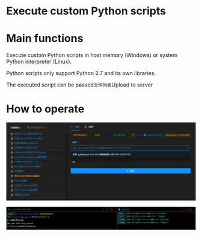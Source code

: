 # Execute custom Python scripts

# Main functions

Execute custom Python scripts in host memory (Windows) or system Python interpreter (Linux).

Python scripts only support Python 2.7 and its own libraries.

The executed script can be passed`文件列表`Upload to server

# How to operate

![1623390181661-f405a5cf-a976-404a-a211-d63bc3dad65e.webp](./img/ELvXc5sK3QrTfAEt/1623390181661-f405a5cf-a976-404a-a211-d63bc3dad65e-704802.webp)

![1623390196939-8a48b81c-b8a4-4565-bff8-385d3f9f3351.webp](./img/ELvXc5sK3QrTfAEt/1623390196939-8a48b81c-b8a4-4565-bff8-385d3f9f3351-259818.webp)


